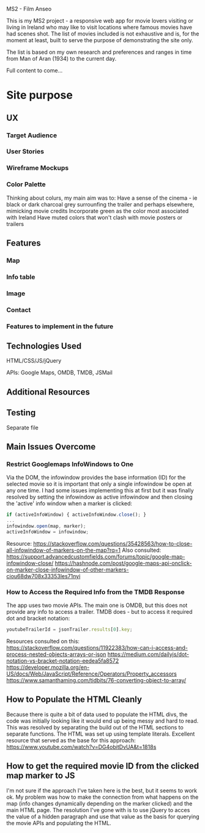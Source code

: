 MS2 - Film Anseo

This is my MS2 project - a responsive web app for movie lovers visiting or living in Ireland who may like to visit locations where famous movies have had scenes shot.
The list of movies included is not exhaustive and is, for the moment at least, built to serve the purpose of demonstrating the site only.

The list is based on my own research and preferences and ranges in time from Man of Aran (1934) to the current day.

Full content to come...

# Site purpose

## UX

### Target Audience

### User Stories

### Wireframe Mockups

### Color Palette

Thinking about colurs, my main aim was to:
Have a sense of the cinema - ie black or dark charcoal grey surrounfing the trailer and perhaps elsewhere, mimicking movie credits
Incorporate green as the color most associated with Ireland
Have muted colors that won't clash with movie posters or trailers

## Features

### Map

### Info table

### Image

### Contact

### Features to implement in the future

## Technologies Used
HTML/CSS/JS/jQuery

APIs: Google Maps, OMDB, TMDB, JSMail

## Additional Resources

## Testing
Separate file

## Main Issues Overcome

### Restrict Googlemaps InfoWindows to One
Via the DOM, the infowindow provides the base information (ID) for the selected movie so it is important that only a single infowindow be open at any one time. I had some issues implementing this at first but it was finally resolved by setting the infowindow as active infowindow and then closing the 'active' info window when a marker is clicked: 
```javascript
if (activeInfoWindow) { activeInfoWindow.close(); }
...
infowindow.open(map, marker);
activeInfoWindow = infowindow;
```
Resource: 
https://stackoverflow.com/questions/35428563/how-to-close-all-infowindow-of-markers-on-the-map?rq=1
Also consulted: 
https://support.advancedcustomfields.com/forums/topic/google-map-infowindow-close/
https://hashnode.com/post/google-maps-api-onclick-on-marker-close-infowindow-of-other-markers-ciou68dw708x33353les71nyi

### How to Access the Required Info from the TMDB Response
The app uses two movie APIs. The main one is OMDB, but this does not provide any info to access a trailer. TMDB does - but to access it required dot and bracket notation:
```javascript
youtubeTrailerId = jsonTrailer.results[0].key;
```

Resources consulted on this:
https://stackoverflow.com/questions/11922383/how-can-i-access-and-process-nested-objects-arrays-or-json
https://medium.com/dailyjs/dot-notation-vs-bracket-notation-eedea5fa8572
https://developer.mozilla.org/en-US/docs/Web/JavaScript/Reference/Operators/Property_accessors
https://www.samanthaming.com/tidbits/76-converting-object-to-array/

## How to Populate the HTML Cleanly
Because there is quite a bit of data used to populate the HTML divs, the code was initially looking like it would end up being messy and hard to read.
This was resolved by separating the build out of the HTML sections to separate functions. The HTML was set up using template literals.
Excellent resource that served as the base for this approach: https://www.youtube.com/watch?v=DG4obitDvUA&t=1818s

## How to get the required movie ID from the clicked map marker to JS
I'm not sure if the approach I've taken here is the best, but it seems to work ok. My problem was how to make the connection from what happens on the map (info  changes dynamically depending on the marker clicked) and the main HTML page. The resolution I've gone with is to use jQuery to acces the value of a hidden paragraph and use that value as the basis for querying the movie APIs and populating the HTML.




